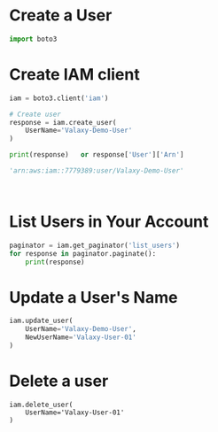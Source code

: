 # Create a User
```py
import boto3
```

# Create IAM client
```py
iam = boto3.client('iam')

# Create user
response = iam.create_user(
    UserName='Valaxy-Demo-User'
)

print(response)   or response['User']['Arn']

'arn:aws:iam::7779389:user/Valaxy-Demo-User'




```

# List Users in Your Account
```py
paginator = iam.get_paginator('list_users')
for response in paginator.paginate():
    print(response)
```

# Update a User's Name
```py
iam.update_user(
    UserName='Valaxy-Demo-User',
    NewUserName='Valaxy-User-01'
)
```

# Delete a user
```
iam.delete_user(
    UserName='Valaxy-User-01'
)
```
